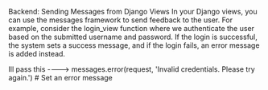 Backend: Sending Messages from Django Views
In your Django views, you can use the messages framework to send feedback to the user. For example, consider the login_view function where we authenticate the user based on the submitted username and password. If the login is successful, the system sets a success message, and if the login fails, an error message is added instead.


Ill pass this ----> messages.error(request, 'Invalid credentials. Please try again.')  # Set an error message
